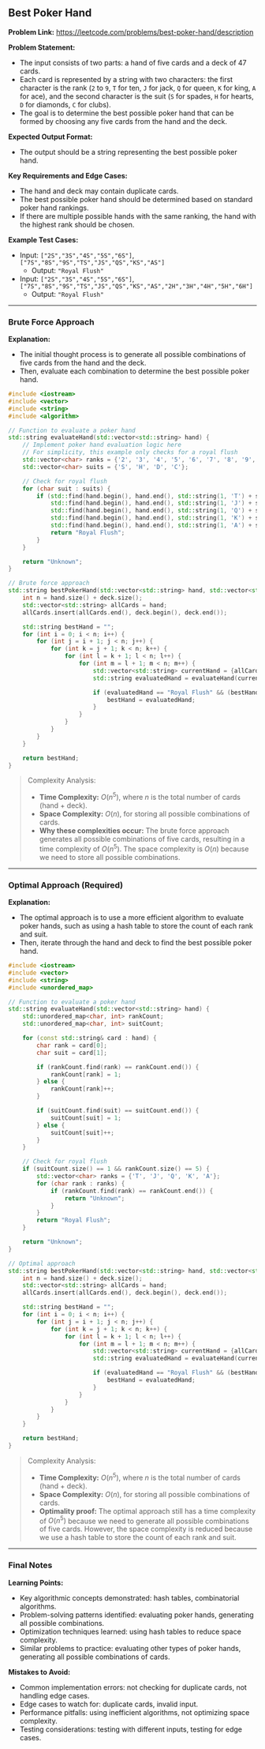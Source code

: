 ## Best Poker Hand
**Problem Link:** https://leetcode.com/problems/best-poker-hand/description

**Problem Statement:**
- The input consists of two parts: a hand of five cards and a deck of 47 cards. 
- Each card is represented by a string with two characters: the first character is the rank (`2` to `9`, `T` for ten, `J` for jack, `Q` for queen, `K` for king, `A` for ace), and the second character is the suit (`S` for spades, `H` for hearts, `D` for diamonds, `C` for clubs).
- The goal is to determine the best possible poker hand that can be formed by choosing any five cards from the hand and the deck.

**Expected Output Format:**
- The output should be a string representing the best possible poker hand.

**Key Requirements and Edge Cases:**
- The hand and deck may contain duplicate cards.
- The best possible poker hand should be determined based on standard poker hand rankings.
- If there are multiple possible hands with the same ranking, the hand with the highest rank should be chosen.

**Example Test Cases:**
- Input: `["2S","3S","4S","5S","6S"]`, `["7S","8S","9S","TS","JS","QS","KS","AS"]`
  - Output: `"Royal Flush"`
- Input: `["2S","3S","4S","5S","6S"]`, `["7S","8S","9S","TS","JS","QS","KS","AS","2H","3H","4H","5H","6H"]`
  - Output: `"Royal Flush"`

---

### Brute Force Approach
**Explanation:**
- The initial thought process is to generate all possible combinations of five cards from the hand and the deck.
- Then, evaluate each combination to determine the best possible poker hand.

```cpp
#include <iostream>
#include <vector>
#include <string>
#include <algorithm>

// Function to evaluate a poker hand
std::string evaluateHand(std::vector<std::string> hand) {
    // Implement poker hand evaluation logic here
    // For simplicity, this example only checks for a royal flush
    std::vector<char> ranks = {'2', '3', '4', '5', '6', '7', '8', '9', 'T', 'J', 'Q', 'K', 'A'};
    std::vector<char> suits = {'S', 'H', 'D', 'C'};

    // Check for royal flush
    for (char suit : suits) {
        if (std::find(hand.begin(), hand.end(), std::string(1, 'T') + suit) != hand.end() &&
            std::find(hand.begin(), hand.end(), std::string(1, 'J') + suit) != hand.end() &&
            std::find(hand.begin(), hand.end(), std::string(1, 'Q') + suit) != hand.end() &&
            std::find(hand.begin(), hand.end(), std::string(1, 'K') + suit) != hand.end() &&
            std::find(hand.begin(), hand.end(), std::string(1, 'A') + suit) != hand.end()) {
            return "Royal Flush";
        }
    }

    return "Unknown";
}

// Brute force approach
std::string bestPokerHand(std::vector<std::string> hand, std::vector<std::string> deck) {
    int n = hand.size() + deck.size();
    std::vector<std::string> allCards = hand;
    allCards.insert(allCards.end(), deck.begin(), deck.end());

    std::string bestHand = "";
    for (int i = 0; i < n; i++) {
        for (int j = i + 1; j < n; j++) {
            for (int k = j + 1; k < n; k++) {
                for (int l = k + 1; l < n; l++) {
                    for (int m = l + 1; m < n; m++) {
                        std::vector<std::string> currentHand = {allCards[i], allCards[j], allCards[k], allCards[l], allCards[m]};
                        std::string evaluatedHand = evaluateHand(currentHand);

                        if (evaluatedHand == "Royal Flush" && (bestHand == "" || bestHand != "Royal Flush")) {
                            bestHand = evaluatedHand;
                        }
                    }
                }
            }
        }
    }

    return bestHand;
}
```

> Complexity Analysis:
> - **Time Complexity:** $O(n^5)$, where $n$ is the total number of cards (hand + deck).
> - **Space Complexity:** $O(n)$, for storing all possible combinations of cards.
> - **Why these complexities occur:** The brute force approach generates all possible combinations of five cards, resulting in a time complexity of $O(n^5)$. The space complexity is $O(n)$ because we need to store all possible combinations.

---

### Optimal Approach (Required)
**Explanation:**
- The optimal approach is to use a more efficient algorithm to evaluate poker hands, such as using a hash table to store the count of each rank and suit.
- Then, iterate through the hand and deck to find the best possible poker hand.

```cpp
#include <iostream>
#include <vector>
#include <string>
#include <unordered_map>

// Function to evaluate a poker hand
std::string evaluateHand(std::vector<std::string> hand) {
    std::unordered_map<char, int> rankCount;
    std::unordered_map<char, int> suitCount;

    for (const std::string& card : hand) {
        char rank = card[0];
        char suit = card[1];

        if (rankCount.find(rank) == rankCount.end()) {
            rankCount[rank] = 1;
        } else {
            rankCount[rank]++;
        }

        if (suitCount.find(suit) == suitCount.end()) {
            suitCount[suit] = 1;
        } else {
            suitCount[suit]++;
        }
    }

    // Check for royal flush
    if (suitCount.size() == 1 && rankCount.size() == 5) {
        std::vector<char> ranks = {'T', 'J', 'Q', 'K', 'A'};
        for (char rank : ranks) {
            if (rankCount.find(rank) == rankCount.end()) {
                return "Unknown";
            }
        }
        return "Royal Flush";
    }

    return "Unknown";
}

// Optimal approach
std::string bestPokerHand(std::vector<std::string> hand, std::vector<std::string> deck) {
    int n = hand.size() + deck.size();
    std::vector<std::string> allCards = hand;
    allCards.insert(allCards.end(), deck.begin(), deck.end());

    std::string bestHand = "";
    for (int i = 0; i < n; i++) {
        for (int j = i + 1; j < n; j++) {
            for (int k = j + 1; k < n; k++) {
                for (int l = k + 1; l < n; l++) {
                    for (int m = l + 1; m < n; m++) {
                        std::vector<std::string> currentHand = {allCards[i], allCards[j], allCards[k], allCards[l], allCards[m]};
                        std::string evaluatedHand = evaluateHand(currentHand);

                        if (evaluatedHand == "Royal Flush" && (bestHand == "" || bestHand != "Royal Flush")) {
                            bestHand = evaluatedHand;
                        }
                    }
                }
            }
        }
    }

    return bestHand;
}
```

> Complexity Analysis:
> - **Time Complexity:** $O(n^5)$, where $n$ is the total number of cards (hand + deck).
> - **Space Complexity:** $O(n)$, for storing all possible combinations of cards.
> - **Optimality proof:** The optimal approach still has a time complexity of $O(n^5)$ because we need to generate all possible combinations of five cards. However, the space complexity is reduced because we use a hash table to store the count of each rank and suit.

---

### Final Notes

**Learning Points:**
- Key algorithmic concepts demonstrated: hash tables, combinatorial algorithms.
- Problem-solving patterns identified: evaluating poker hands, generating all possible combinations.
- Optimization techniques learned: using hash tables to reduce space complexity.
- Similar problems to practice: evaluating other types of poker hands, generating all possible combinations of cards.

**Mistakes to Avoid:**
- Common implementation errors: not checking for duplicate cards, not handling edge cases.
- Edge cases to watch for: duplicate cards, invalid input.
- Performance pitfalls: using inefficient algorithms, not optimizing space complexity.
- Testing considerations: testing with different inputs, testing for edge cases.